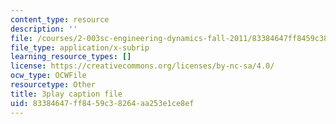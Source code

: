 ```yaml
---
content_type: resource
description: ''
file: /courses/2-003sc-engineering-dynamics-fall-2011/83384647ff8459c38264aa253e1ce8ef_9CPA6WG6mRo.vtt
file_type: application/x-subrip
learning_resource_types: []
license: https://creativecommons.org/licenses/by-nc-sa/4.0/
ocw_type: OCWFile
resourcetype: Other
title: 3play caption file
uid: 83384647-ff84-59c3-8264-aa253e1ce8ef
---
```


